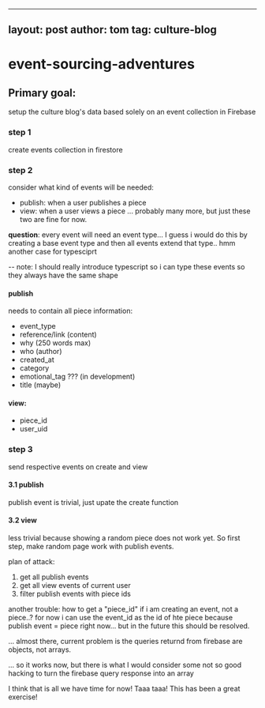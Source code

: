 
---
layout: post
author: tom
tag: culture-blog
---

# event-sourcing-adventures
## Primary goal:
setup the culture blog's data based solely on an event collection in Firebase

### step 1
create events collection in firestore

### step 2
consider what kind of events will be needed:
- publish: when a user publishes a piece
- view: when a user views a piece
...
probably many more, but just these two are fine for now.

__question__: every event will need an event type... I guess i would do this by creating a base event type and then all events extend that type.. hmm another case for typesciprt 

-- note: I should really introduce typescript so i can type these events so they always have the same shape

#### publish 
needs to contain all piece information:
- event_type
- reference/link (content)
- why (250 words max)
- who (author)
- created_at
- category
- emotional_tag ??? (in development) 
- title (maybe)

#### view:
- piece_id
- user_uid

### step 3
send respective events  on create and view

#### 3.1 publish
publish event is trivial, just upate the create function

#### 3.2 view
less trivial because showing a random piece does not work yet. So first step, make random page work with publish events.

plan of attack:
1. get all publish events
2. get all view events of current user
3. filter publish events with piece ids

another trouble: how to get a "piece_id" if i am creating an event, not a piece..? for now i can use the event_id as the id of hte piece because publish event = piece right now... but in the future this should be resolved.

... almost there, current problem is the queries returnd from firebase are objects, not arrays.

...
so it works now, but there is what I would consider some not so good hacking to turn the firebase query response into an array

I think that is all we have time for now! Taaa taaa! This has been a great exercise!
